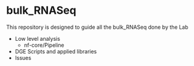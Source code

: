 # bulk_RNASeq

This repository is designed to guide all the bulk_RNASeq done by the Lab

* Low level analysis 
  * nf-core/Pipeline
* DGE Scripts and applied libraries 
* Issues

